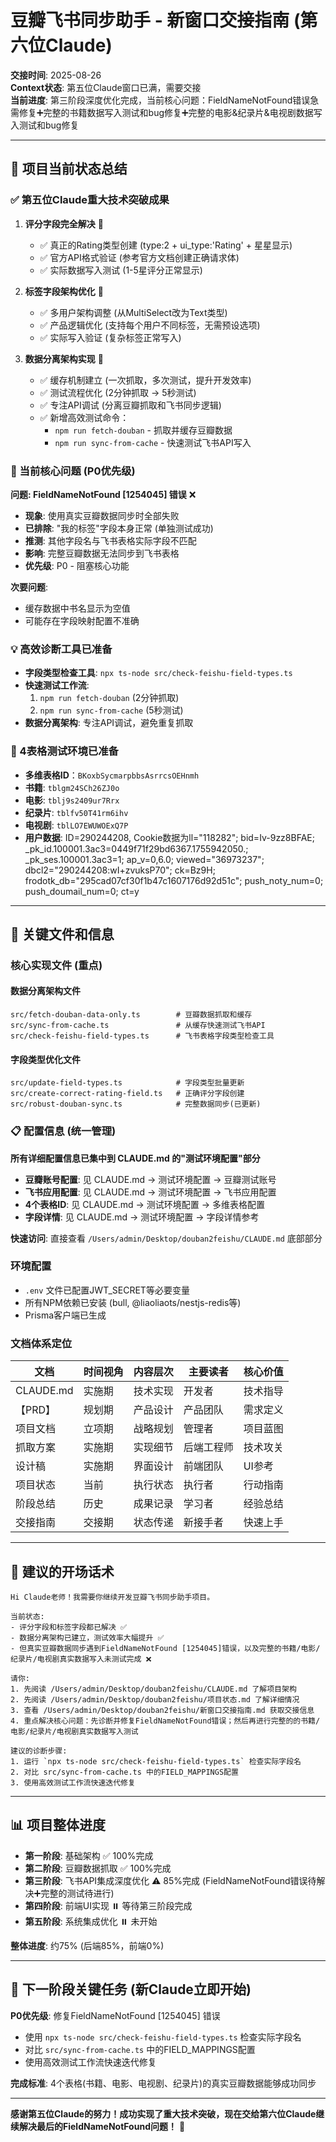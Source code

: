 # 豆瓣飞书同步助手 - 新窗口交接指南 (第六位Claude)

**交接时间**: 2025-08-26  
**Context状态**: 第五位Claude窗口已满，需要交接  
**当前进度**: 第三阶段深度优化完成，当前核心问题：FieldNameNotFound错误急需修复➕完整的书籍数据写入测试和bug修复➕完整的电影&纪录片&电视剧数据写入测试和bug修复

---

## 🎯 项目当前状态总结

### ✅ 第五位Claude重大技术突破成果
1. **评分字段完全解决** 🌟
   - ✅ 真正的Rating类型创建 (type:2 + ui_type:'Rating' + 星星显示)
   - ✅ 官方API格式验证 (参考官方文档创建正确请求体)
   - ✅ 实际数据写入测试 (1-5星评分正常显示)

2. **标签字段架构优化** 🌟  
   - ✅ 多用户架构调整 (从MultiSelect改为Text类型)
   - ✅ 产品逻辑优化 (支持每个用户不同标签，无需预设选项)
   - ✅ 实际写入验证 (复杂标签正常写入)

3. **数据分离架构实现** 🚀
   - ✅ 缓存机制建立 (一次抓取，多次测试，提升开发效率)
   - ✅ 测试流程优化 (2分钟抓取 → 5秒测试)
   - ✅ 专注API调试 (分离豆瓣抓取和飞书同步逻辑)
   - ✅ 新增高效测试命令：
     - `npm run fetch-douban` - 抓取并缓存豆瓣数据
     - `npm run sync-from-cache` - 快速测试飞书API写入

### 🚨 当前核心问题 (P0优先级)

**问题: FieldNameNotFound [1254045] 错误** ❌
- **现象**: 使用真实豆瓣数据同步时全部失败
- **已排除**: "我的标签"字段本身正常 (单独测试成功)
- **推测**: 其他字段名与飞书表格实际字段不匹配
- **影响**: 完整豆瓣数据无法同步到飞书表格
- **优先级**: P0 - 阻塞核心功能

**次要问题**:
- 缓存数据中书名显示为空值
- 可能存在字段映射配置不准确

### 💡 高效诊断工具已准备
- **字段类型检查工具**: `npx ts-node src/check-feishu-field-types.ts`
- **快速测试工作流**: 
  1. `npm run fetch-douban` (2分钟抓取)
  2. `npm run sync-from-cache` (5秒测试)
- **数据分离架构**: 专注API调试，避免重复抓取

### 🎯 4表格测试环境已准备
- **多维表格ID**：`BKoxbSycmarpbbsAsrrcsOEHnmh`
- **书籍**: `tblgm24SCh26ZJ0o` 
- **电影**: `tblj9s2409ur7Rrx`  
- **纪录片**: `tblfv50T41rm6ihv`
- **电视剧**: `tblLO7EWUWOExQ7P`
- **用户数据**: ID=290244208, Cookie数据为ll="118282"; bid=Iv-9zz8BFAE; _pk_id.100001.3ac3=0449f71f29bd6367.1755942050.; _pk_ses.100001.3ac3=1; ap_v=0,6.0; viewed="36973237"; dbcl2="290244208:wI+zvuksP70"; ck=Bz9H; frodotk_db="295cad07cf30f1b47c1607176d92d51c"; push_noty_num=0; push_doumail_num=0; ct=y

---

## 📁 关键文件和信息

### 核心实现文件 (重点)

#### 数据分离架构文件
```
src/fetch-douban-data-only.ts        # 豆瓣数据抓取和缓存
src/sync-from-cache.ts               # 从缓存快速测试飞书API  
src/check-feishu-field-types.ts      # 飞书表格字段类型检查工具
```

#### 字段类型优化文件
```
src/update-field-types.ts            # 字段类型批量更新
src/create-correct-rating-field.ts   # 正确评分字段创建
src/robust-douban-sync.ts            # 完整数据同步(已更新)
```

### 📋 配置信息 (统一管理)
**所有详细配置信息已集中到 CLAUDE.md 的"测试环境配置"部分**

- **豆瓣账号配置**: 见 CLAUDE.md → 测试环境配置 → 豆瓣测试账号
- **飞书应用配置**: 见 CLAUDE.md → 测试环境配置 → 飞书应用配置  
- **4个表格ID**: 见 CLAUDE.md → 测试环境配置 → 多维表格配置
- **字段详情**: 见 CLAUDE.md → 测试环境配置 → 字段详情参考

**快速访问**: 直接查看 `/Users/admin/Desktop/douban2feishu/CLAUDE.md` 底部部分

### 环境配置
- `.env` 文件已配置JWT_SECRET等必要变量
- 所有NPM依赖已安装 (bull, @liaoliaots/nestjs-redis等)
- Prisma客户端已生成

### 文档体系定位
| 文档        | 时间视角 | 内容层次 | 主要读者  | 核心价值 |
|-----------|------|------|-------|------|
| CLAUDE.md | 实施期  | 技术实现 | 开发者   | 技术指导 |
| 【PRD】     | 规划期  | 产品设计 | 产品团队  | 需求定义 |
| 项目文档      | 立项期  | 战略规划 | 管理者   | 项目蓝图 |
| 抓取方案      | 实施期  | 实现细节 | 后端工程师 | 技术攻关 |
| 设计稿       | 实施期  | 界面设计 | 前端团队  | UI参考 |
| 项目状态      | 当前   | 执行状态 | 执行者   | 行动指南 |
| 阶段总结      | 历史   | 成果记录 | 学习者   | 经验总结 |
| 交接指南      | 交接期  | 状态传递 | 新接手者  | 快速上手 |


---

## 💬 建议的开场话术

```
Hi Claude老师！我需要你继续开发豆瓣飞书同步助手项目。

当前状态:
- 评分字段和标签字段都已解决 ✅
- 数据分离架构已建立，测试效率大幅提升 ✅
- 但真实豆瓣数据同步遇到FieldNameNotFound [1254045]错误，以及完整的书籍/电影/纪录片/电视剧真实数据写入未测试完成 ❌

请你:
1. 先阅读 /Users/admin/Desktop/douban2feishu/CLAUDE.md 了解项目架构
2. 先阅读 /Users/admin/Desktop/douban2feishu/项目状态.md 了解详细情况
3. 查看 /Users/admin/Desktop/douban2feishu/新窗口交接指南.md 获取交接信息
4. 重点解决核心问题：先诊断并修复FieldNameNotFound错误；然后再进行完整的的书籍/电影/纪录片/电视剧真实数据写入测试

建议的诊断步骤:
1. 运行 `npx ts-node src/check-feishu-field-types.ts` 检查实际字段名
2. 对比 src/sync-from-cache.ts 中的FIELD_MAPPINGS配置
3. 使用高效测试工作流快速迭代修复

```

---

## 📊 项目整体进度

- **第一阶段**: 基础架构 ✅ 100%完成
- **第二阶段**: 豆瓣数据抓取 ✅ 100%完成  
- **第三阶段**: 飞书API集成深度优化 ⚠️ 85%完成 (FieldNameNotFound错误待解决➕完整的测试待进行)
- **第四阶段**: 前端UI实现 ⏸️ 等待第三阶段完成
- **第五阶段**: 系统集成优化 ⏸️ 未开始

**整体进度**: 约75% (后端85%，前端0%)

---

## 🎯 下一阶段关键任务 (新Claude立即开始)

**P0优先级**: 修复FieldNameNotFound [1254045] 错误
- 使用 `npx ts-node src/check-feishu-field-types.ts` 检查实际字段名
- 对比 `src/sync-from-cache.ts` 中的FIELD_MAPPINGS配置
- 使用高效测试工作流快速迭代修复

**完成标准**: 4个表格(书籍、电影、电视剧、纪录片)的真实豆瓣数据能够成功同步

---

**感谢第五位Claude的努力！成功实现了重大技术突破，现在交给第六位Claude继续解决最后的FieldNameNotFound问题！** 🚀